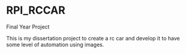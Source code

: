 # RPI_RCCAR
Final Year Project

This is my dissertation project to create a rc car and develop it to have some level of automation using images.
